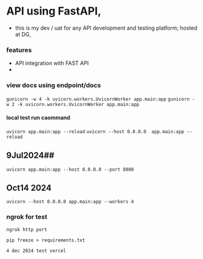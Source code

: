 # API using FastAPI, 
- this is my dev / uat for any API development and testing platform; hosted at DG, 

### features
* API integration with FAST API
* 

### view docs using endpoint/docs
```gunicorn -w 4 -k uvicorn.workers.UvicornWorker app.main:app```
```gunicorn -w 2 -k uvicorn.workers.UvicornWorker app.main:app```
#### local test run caommand
```uvicorn app.main:app --reload```
```uvicorn --host 0.0.0.0  app.main:app --reload```

## 9Jul2024##
`uvicorn app.main:app --host 0.0.0.0 --port 8080`

## Oct14 2024 
`uvicorn --host 0.0.0.0 app.main:app --workers 4`


### ngrok for test
```
ngrok http port
```

```
pip freeze > requirements.txt
```
```
4 dec 2024 test vercel
```
